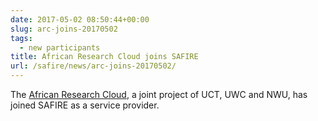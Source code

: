 ```yaml
--- 
date: 2017-05-02 08:50:44+00:00
slug: arc-joins-20170502
tags: 
  - new participants
title: African Research Cloud joins SAFIRE
url: /safire/news/arc-joins-20170502/
---
```


The [African Research Cloud](https://www.arc.ac.za/), a joint project of UCT, UWC and NWU, has joined SAFIRE as a service provider.
